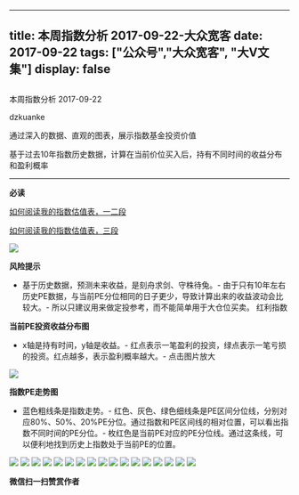 
---
title:   本周指数分析 2017-09-22-大众宽客
date: 2017-09-22
tags: ["公众号","大众宽客", "大V文集"]
display: false
---


## 



本周指数分析 2017-09-22




dzkuanke




通过深入的数据、直观的图表，展示指数基金投资价值


基于过去10年指数历史数据，计算在当前价位买入后，持有不同时间的收益分布和盈利概率

****

**必读**

[如何阅读我的指数估值表，一二段](http://mp.weixin.qq.com/s?__biz=MzAwMTc1MDcwNw==&amp;mid=2648272034&amp;idx=1&amp;sn=12b1858af175753f5ccebc0bc6c4cb4f&amp;chksm=82f92f7eb58ea668f844f51102599d20bb8730f438010159de83e85a4a34df3d44d568a9feb2&amp;scene=21#wechat_redirect)

[如何阅读我的指数估值表，三段](http://mp.weixin.qq.com/s?__biz=MzAwMTc1MDcwNw==&amp;mid=2648272039&amp;idx=1&amp;sn=09c59d023c3ce227046966f260777cd5&amp;chksm=82f92f7bb58ea66dab5c428c2205bd4dda180360b643b28a357ab3e73a38d19303124242ad4d&amp;scene=21#wechat_redirect)



<img data-s="300,640" data-type="png" src="https://mmbiz.qpic.cn/mmbiz_png/PKw3FQPmhIhUF0jVMHYicyxZwfiaoyQctTPFKfF0tossPhXU0RhSfoSScLqNy9gtBf94kLQRNKicPYKobibohQSXWg/0?wx_fmt=png" class="" data-ratio="0.4878048780487805" data-w="1066"/>

**风险提示**
- 基于历史数据，预测未来收益，是刻舟求剑、守株待兔。- 由于只有10年左右历史PE数据，与当前PE分位相同的日子更少，导致计算出来的收益波动会比较大。- 所以只建议用来做定投参考，而不能简单用于大仓位买卖。
红利指数

**当前PE投资收益分布图**
- x轴是持有时间，y轴是收益。- 红点表示一笔盈利的投资，绿点表示一笔亏损的投资。红点越多，表示盈利概率越大。- 点击图片放大


<img data-s="300,640" data-type="png" src="https://mmbiz.qpic.cn/mmbiz_png/PKw3FQPmhIhUF0jVMHYicyxZwfiaoyQctTbYgj7fiaEfQRf3G5OO4ShibqScDJbq4Ticxp1DAJD5qsaK6Fb97aTX3gg/0?wx_fmt=png" style="" class="" data-ratio="0.6431852986217458" data-w="1306"/>

**指数PE走势图**
- 蓝色粗线条是指数走势。- 红色、灰色、绿色细线条是PE区间分位线，分别对应80%、50%、20%PE分位。通过指数和PE区间线的相对位置，可以看出指数不同时间的PE分位。- 枚红色是当前PE对应的PE分位线。通过这条线，可以便利地找到历史上指数处于当前PE的位置。
<img data-s="300,640" data-type="png" src="https://mmbiz.qpic.cn/mmbiz_png/PKw3FQPmhIhUF0jVMHYicyxZwfiaoyQctT3AznonIAwKz7FC44JK78CWT5CPEwnYu9IcdvWe0JpwCx34vMPJ5BuQ/0?wx_fmt=png" style="" class="" data-ratio="0.528118609406953" data-w="1956"/>

<img data-s="300,640" data-type="png" src="https://mmbiz.qpic.cn/mmbiz_png/PKw3FQPmhIhUF0jVMHYicyxZwfiaoyQctTbDuBSC5YpicHAIILXAOwtHHy3gPQGsT0ZePL3fdT7teAZhMB8ickaosg/0?wx_fmt=png" style="" class="" data-ratio="0.6431852986217458" data-w="1306"/>

<img data-s="300,640" data-type="png" src="https://mmbiz.qpic.cn/mmbiz_png/PKw3FQPmhIhUF0jVMHYicyxZwfiaoyQctTW4MVCaKPAVtSVXICrg381uTjibgj47C0uibGm2JFEibKQulFlryia6QRVw/0?wx_fmt=png" style="" class="" data-ratio="0.528118609406953" data-w="1956"/>

<img data-s="300,640" data-type="png" src="https://mmbiz.qpic.cn/mmbiz_png/PKw3FQPmhIhUF0jVMHYicyxZwfiaoyQctTLRQwHLuBiajiaTUYnuSQExSrE2nkBLNg8uDFfBJUX4mMoD1fIDGTMk1A/0?wx_fmt=png" style="" class="" data-ratio="0.6431852986217458" data-w="1306"/>

<img data-s="300,640" data-type="png" src="https://mmbiz.qpic.cn/mmbiz_png/PKw3FQPmhIhUF0jVMHYicyxZwfiaoyQctTesk8Mg88hJRkaANfAaSs2BBgUA5oJEia1t8wbiaBrB6S48nZlxG9cFyw/0?wx_fmt=png" style="" class="" data-ratio="0.5240994419076611" data-w="1971"/>

<img data-s="300,640" data-type="png" src="https://mmbiz.qpic.cn/mmbiz_png/PKw3FQPmhIhUF0jVMHYicyxZwfiaoyQctT2xT21icAVUR3xYKbIAf7fvXnk7mMoP6GvXk0AupzJQib4tCFuzBuky0Q/0?wx_fmt=png" style="" class="" data-ratio="0.6431852986217458" data-w="1306"/>

<img data-s="300,640" data-type="png" src="https://mmbiz.qpic.cn/mmbiz_png/PKw3FQPmhIhUF0jVMHYicyxZwfiaoyQctTjOJm6IyXtlsVQunXeFE6n1J4icicrtQg46mNd8R12EuZqBcGRa8slfTg/0?wx_fmt=png" style="" class="" data-ratio="0.5246317927882174" data-w="1969"/>

<img data-s="300,640" data-type="png" src="https://mmbiz.qpic.cn/mmbiz_png/PKw3FQPmhIhUF0jVMHYicyxZwfiaoyQctTStlKrDGdn6c7gib3DCKibgfNqk0zOtu0hThSJOf4cDNJovf7hnEqc8rA/0?wx_fmt=png" style="" class="" data-ratio="0.6431852986217458" data-w="1306"/>

<img data-s="300,640" data-type="png" src="https://mmbiz.qpic.cn/mmbiz_png/PKw3FQPmhIhUF0jVMHYicyxZwfiaoyQctT8AnbJ02C48w8v6nFWJFJOX6zLtfKQJ9cBCXHaiaOdpKeCtu5cwnfX1g/0?wx_fmt=png" style="" class="" data-ratio="0.528118609406953" data-w="1956"/>

<img data-s="300,640" data-type="png" src="https://mmbiz.qpic.cn/mmbiz_png/PKw3FQPmhIhUF0jVMHYicyxZwfiaoyQctTcszkNRb2HLlGoXOUd4yLQJw70FNXibah1ib6CKa82skqJdia6hylLknlg/0?wx_fmt=png" style="" class="" data-ratio="0.6431852986217458" data-w="1306"/>

<img data-s="300,640" data-type="png" src="https://mmbiz.qpic.cn/mmbiz_png/PKw3FQPmhIhUF0jVMHYicyxZwfiaoyQctTZHuRtQbu7iciav96ocgxrFbyTzG3ndjiaRjM9NTTIbEmTCFwjBRFtWwYg/0?wx_fmt=png" style="" class="" data-ratio="0.5246317927882174" data-w="1969"/>

<img data-s="300,640" data-type="png" src="https://mmbiz.qpic.cn/mmbiz_png/PKw3FQPmhIhUF0jVMHYicyxZwfiaoyQctT4kWeYibBs6yUagShyFeBEOibIiaCupXcnMbMjhqMLmflTjfAPMcsniblFg/0?wx_fmt=png" style="" class="" data-ratio="0.6431852986217458" data-w="1306"/>

<img data-s="300,640" data-type="png" src="https://mmbiz.qpic.cn/mmbiz_png/PKw3FQPmhIhUF0jVMHYicyxZwfiaoyQctTjd6ty4iaXQt3CWPm73TZPfUJWSWgbibPa7cpOSZqzVdC9zxayw0RicWVQ/0?wx_fmt=png" style="" class="" data-ratio="0.528118609406953" data-w="1956"/>

<img data-s="300,640" data-type="png" src="https://mmbiz.qpic.cn/mmbiz_png/PKw3FQPmhIhUF0jVMHYicyxZwfiaoyQctT5veNKhnicCfph2sDbLPVoS3CB88Bia0qvWMDOlYYGpb4X1QwUMPrHkYg/0?wx_fmt=png" style="" class="" data-ratio="0.6431852986217458" data-w="1306"/>

<img data-s="300,640" data-type="png" src="https://mmbiz.qpic.cn/mmbiz_png/PKw3FQPmhIhUF0jVMHYicyxZwfiaoyQctTxujV4sBL5tDd6ib1juHsY5kT5s77Sb3YVEAjEJkxJdUld0BkMFoN7Sg/0?wx_fmt=png" style="" class="" data-ratio="0.528118609406953" data-w="1956"/>

<img data-s="300,640" data-type="png" src="https://mmbiz.qpic.cn/mmbiz_png/PKw3FQPmhIhUF0jVMHYicyxZwfiaoyQctT8Ayh46hIzWuflAeVns9WCXhoeqibtgxVqvgwPI9k31dxZLw3r42XZFg/0?wx_fmt=png" style="" class="" data-ratio="0.6431852986217458" data-w="1306"/>

<img data-s="300,640" data-type="png" src="https://mmbiz.qpic.cn/mmbiz_png/PKw3FQPmhIhUF0jVMHYicyxZwfiaoyQctTzreQP1nmmQag3w8ibVwqibN9WJMf5icYtyibfMRDM4ibOCAib0aD8UwV4m0A/0?wx_fmt=png" style="" class="" data-ratio="0.5246317927882174" data-w="1969"/>




**微信扫一扫赞赏作者**















